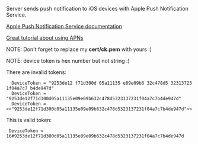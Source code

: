 Server sends push notification to iOS devices with Apple Push Notification Service.

[Apple Push Notification Service documentation](http://developer.apple.com/library/mac/#documentation/NetworkingInternet/Conceptual/RemoteNotificationsPG/ApplePushService/ApplePushService.html#//apple_ref/doc/uid/TP40008194-CH100-SW9)

[Great tutorial about using APNs](http://www.raywenderlich.com/3443/apple-push-notification-services-tutorial-part-12)


NOTE: Don't forget to replace my **cert/ck.pem** with yours :)

NOTE: device token is hex number but not string :)

There are invalid tokens:

      DeviceToken = "9253de12 f71d300d 05a11135 e09e09b6 32c478d5 32313723 1f04a7c7 b4de947d"
      DeviceToken = "9253de12f71d300d05a11135e09e09b632c478d5323137231f04a7c7b4de947d"
      DeviceToken = <<"9253de12f71d300d05a11135e09e09b632c478d5323137231f04a7c7b4de947d">>


This is valid token:

     DeviceToken = 16#9253de12f71d300d05a11135e09e09b632c478d5323137231f04a7c7b4de947d


